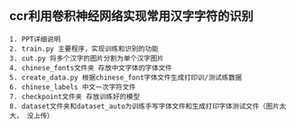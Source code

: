 ## ccr利用卷积神经网络实现常用汉字字符的识别

    1. PPT详细说明
    2. train.py 主要程序，实现训练和识别的功能
    3. cut.py 将多个汉字的图片分割为单个汉字图片
    4. chinese_fonts文件夹 存放中文字体的字体文件
    5. create_data.py 根据chinese_font字体文件生成打印训/测试练数据
    6. chinese_labels 中文一次字符文件
    7. checkpoint文件夹 存放训练好的模型
    8. dataset文件夹和dataset_auto为训练手写字体文件和生成打印字体测试文件（图片太大， 没上传）
    
